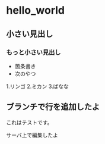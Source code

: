 # hello_world
## 小さい見出し
### もっと小さい見出し

- 箇条書き
- 次のやつ

1.リンゴ
2.ミカン
3.ばなな


## ブランチで行を追加したよ

これはテストです。

サーバ上で編集したよ
